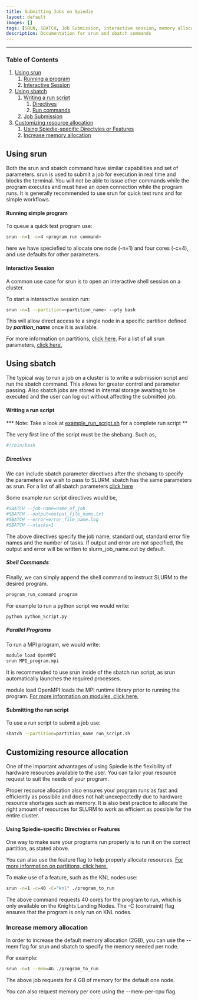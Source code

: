 ```yaml
--- 
title: Submitting Jobs on Spiedie
layout: default 
images: [] 
tags: [SRUN, SBATCH, Job Submission, interactive session, memory allocation, paritions]
description: Documentation for srun and sbatch commands 
---
```



***



### Table of Contents 

1. [Using srun](#srun)
    1. [Running a program](#srun-program) 
    2. [Interactive Session](#interactive-session)
2. [Using sbatch](#sbatch)
    1. [Writing a run script](#run-script)
        1. [Directives](#directives)
        2. [Run commands](#sbatch-program)
    2. [Job Submission](#sbatch-submit)
3. [Customizing resource allocation](#resource-alloc) 
    1. [Using Spiedie-specific Directvies or Features](#features)
    2. [Increase memory allocation](#mem-alloc)
## <a name="srun"></a> Using srun 

Both the srun and sbatch command have similar capabilities and set of parameters. srun is used to submit a job for execution in real time and blocks the terminal. You will not be able to issue other commands while the program executes and must have an open connection while the program runs. It is generally recommended to use srun for quick test runs and for simple workflows. 


#### <a name="srun-program"></a>Running simple program

To queue a quick test program use:

``` bash
srun -n=1 -c=4 <program run command>
``` 

here we have speciefied to allocate one node (-n=1) and four cores (-c=4), and use defaults for other parameters. 

#### <a name="interactive-session"></a> Interactive Session

A common use case for srun is to open an interactive shell session on a cluster.   

To start a interaactive session run: 

```bash 
srun -n=1 --partition=<partition_name> --pty bash 
```

This will allow direct access to a single node in a specific partition defined by ***parition_name*** once it is available. 

For more information on partitions, [click here.](spiedie_partitions.html)
For a list of all srun parameters, <a href="https://slurm.schedmd.com/srun.html" target="_blank">click here.</a>

## <a name="sbatch"></a> Using sbatch

The typical way to run a job on a cluster is to write a submission script and run the sbatch command. This allows for greater control and parameter passing. Also sbatch jobs are stored in internal storage awaiting to be executed and the user can log out without affecting the submitted job.

#### <a name="run-script"></a> Writing a run script 

*** Note: Take a look at [example_run_script.sh](code/example_run_script.sh) for a complete run script ** 

The very first line of the script must be the shebang. Such as, 

``` bash 
#!/bin/bash
```

##### Directives 

We can include sbatch parameter directives after the shebang to specify the parameters we wish to pass to SLURM. sbatch has the same parameters as srun. For a list of all sbatch parameters <a href="https://slurm.schedmd.com/sbatch.html" target="_blank">click here</a>

Some example run script directives would be, 

``` bash 
#SBATCH --job-name=name_of_job
#SBATCH --output=output_file_name.txt
#SBATCH --error=error_file_name.log
#SBATCH --ntasks=1
```

The above directives specify the job name, standard out, standard error file names and the number of tasks. If output and error are not specified, the output and error will be written to slurm_job_name.out by default. 

##### Shell Commands

Finally, we can simply append the shell command to instruct SLURM to the desired program. 

``` bash
program_run_command program 
```

For example to run a python script we would write: 

``` bash
python python_Script.py
```

##### Parallel Programs

To run a MPI program, we would write: 

``` bash 
module load OpenMPI 
srun MPI_program.mpi 
```
It is recommended to use srun inside of the sbatch run script, as srun automatically launches the required processes. 

module load OpenMPI loads the MPI runtime library prior to running the program. [For more information on modules, click here.](spiedie_modules.html)


#### <a name="sbatch-submission"></a> Submitting the run script

To use a run script to submit a job use:

``` bash 
sbatch --partition=partition_name run_script.sh 
```

## <a name="resource_alloc"></a> Customizing resource allocation

One of the important advantages of using Spiedie is the flexibility of hardware resources available to the user. You can tailor your resource request to suit the needs of your program. 

Proper resource allocation also ensures your program runs as fast and efficiently as possibile and does not halt unexepectedly due to hardware resource shortages such as memory. It is also best practice to allocate the right amount of resources for SLURM to work as efficient as possible for the entire cluster. 


#### <a name="features"></a> Using Spiedie-specific Directvies or Features

One way to make sure your programs run properly is to run it on the correct partition, as stated above. 

You can also use the feature flag to help properly allocate resources. [For more information on partitions, click here.](spiedie_partitions.html#features)

To make use of a feature, such as the KNL nodes use:

``` bash
srun -n=1 -c=40 -C="knl" ./program_to_run
```

The above command requests 40 cores for the program to run, which is only available on the Knights Landing Nodes. The -C (constraint) flag ensures that the program is only run on KNL nodes. 

### <a name="memory_alloc"></a> Increase memory allocation

In order to increase the default memory allocation (2GB), you can use the --mem flag for srun and sbatch to specify the memory needed per node. 

For example: 

``` bash
srun -n=1 --mem=4G ./program_to_run
```

The above job requests for 4 GB of memory for the default one node. 

 
You can also request memory per core using the --mem-per-cpu flag.  





